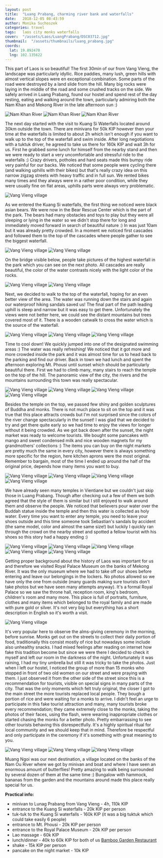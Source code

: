 ```yaml
---
layout: post
title:  "Luang Prabang, charming river bank and waterfalls"
date:   2018-12-05 08:43:59
author: Monika Suchoszek
categories: travel
tags:	laos city monks waterfalls
cover:  "/assets/Laos/LuangPrabang/DSC03712.jpg"
thumbnail:  "/assets/thumbnails/luang_prabang.jpg"
coords:
  lat: 19.892470
  lng: 102.135622
---
```


This part of Laos is so beautiful! The first 30min of our from Vang Vieng, the landscape was particularly idyllic.
Rice paddies, many lush, green hills with almost vertical slopes were en exceptional combination. Some parts of the road were destroyed
by a land slide from the hill. Many big rocks were laying in the middle of the road and some crushed tracks on the side. We safely
arrived in Luang Prabang, found our hostel and spend rest of the day resting, eating and walking around the town, particularly
admiring both the Nam Khan and Mekong River in the late afternoon sun :)

<img src="/assets/Laos/LuangPrabang/DSC03430.jpg" alt="Nam Khan River" />
<img src="/assets/Laos/LuangPrabang/DSC03432.jpg" alt="Nam Khan River" />
<img src="/assets/Laos/LuangPrabang/DSC03434.jpg" alt="Nam Khan River" />

The next day started with the visit to Kuang Si Waterfalls located around 30km outside the town. There are minivans for 50k KIP however then
your time at the waterfalls is limited to about 2h which isn't enough if you want to walk up to the top of the waterfall and swim inside.
After long negotiations with a tuktuk driver, he agreed to take us there for 160k KIP and wait 3h for us. First he grabbed some
lunch for himself from the nearby stand and then we were ready to start a very uncomfortable and stressful ride to the waterfalls :)
Crazy drivers, potholes and hard seats made this bumpy ride very painful for our backs. We noticed that some
people were cycling there (and walking uphills with their bikes) but that's really crazy idea on this narrow zigzag streets with heavy traffic and in full
sun. We rented bikes many times and they always were in a rather poor condition, while they were usually fine on flat areas, uphills parts were always very
problematic. 

<img src="/assets/Laos/LuangPrabang/DSC03565.jpg" alt="Vang Vieng village" />   

As we entered the Kuang Si waterfalls, the first thing we noticed were black asian bears. We were now in the Bear Rescue Center which is the
part of the park. The bears had many obstacles and toys to play but they were all sleeping or lying in the water so we didn't stop there for 
long and immediately moved forward in search of beautiful nature :) In was just 10am but it was already pretty crowded. In a moment we noticed
first cascades and followed them to the top of the cascades where people gather to see the biggest waterfall.

<img src="/assets/Laos/LuangPrabang/DSC03450.jpg" alt="Vang Vieng village" />
<img src="/assets/Laos/LuangPrabang/DSC03455.jpg" alt="Vang Vieng village" />

On the bridge visible below, people take pictures of the highest waterfall in the park which you can see on the next photo. All cascades are 
really beautiful, the color of the water contrasts nicely with the light color of the rocks. 

<img src="/assets/Laos/LuangPrabang/DSC03503.jpg" alt="Vang Vieng village" />
<img src="/assets/Laos/LuangPrabang/DSC03528.jpg" alt="Vang Vieng village" />

Next, we decided to walk to the top of the waterfall, hoping for an even better view of the area. The water was running down the stairs and again
our waterproof hiking sandals saved us! The final part of the path leading uphill is steep and narrow but it was easy to get there. Unfortunately 
the views were not better here, we could see the distant mountains but trees covered most of it. There is a wooden catwalk to cross the water
which is the source of the waterfall.

<img src="/assets/Laos/LuangPrabang/DSC03517.jpg" alt="Vang Vieng village" />
<img src="/assets/Laos/LuangPrabang/DSC03518.jpg" alt="Vang Vieng village" />
<img src="/assets/Laos/LuangPrabang/DSC03500.jpg" alt="Vang Vieng village" />

Time to cool down! We quickly jumped into one of the designated swimming areas :) The water was really refreshing! We noticed that it got
more and more crowded inside the park and it was almost time for us to head back to the parking and find our driver. Back in town we had lunch and spent the
afternoon exploring Mt. Phousi until sunset which should be particularly beautiful there. First we had to climb many, many stairs to reach the temple
on the top of the hill. The panoramic view of the city, the rivers and the mountains surrounding this town was really spectacular. 

<img src="/assets/Laos/LuangPrabang/DSC03570.jpg" alt="Vang Vieng village" />
<img src="/assets/Laos/LuangPrabang/DSC03574.jpg" alt="Vang Vieng village" />
<img src="/assets/Laos/LuangPrabang/DSC03575.jpg" alt="Vang Vieng village" />
<img src="/assets/Laos/LuangPrabang/DSC03578.jpg" alt="Vang Vieng village" />

Besides the temple on the top, we passed few shiny and golden sculptures of Buddha and monks. There is not much place to sit on the top and it was true
that this place attracts crowds but I'm not surprised since the colors of the river change spectacularly in the sunset! I was glad that we decided to try and
get there quite early so we had time to enjoy the views for longer without it being crowded. As we got back down after the sunset, the night market was
ready to welcome tourists. We bought some pancakes with mango and sweet condensed milk and nice wooden magnets for my grandmothers' collections :) The items you can 
buy on the night markets are pretty much the same in every city, however there is always something more specific for the region, here kitchen aprons were
the most original. Remember to bargain, most of the time I ended up around the half of the original price, depends how many items you want to buy.
 
<img src="/assets/Laos/LuangPrabang/DSC03587.jpg" alt="Vang Vieng village" />
<img src="/assets/Laos/LuangPrabang/DSC03595.jpg" alt="Vang Vieng village" />
<img src="/assets/Laos/LuangPrabang/DSC03616.jpg" alt="Vang Vieng village" />
<img src="/assets/Laos/LuangPrabang/DSC03641.jpg" alt="Vang Vieng village" />

We have already seen many temples in Vientiane but we couldn't just skip those in Luang Prabang. Though after checking out a few of them we both agreed that the style
of them is similar but I still enjoyed to walk around them and observe the people. We noticed that believers pour water over the Buddah statue inside
the temple and then this water is collected as holy water. Every time you want to enter any temple, you need to leave your shoes outside
and this time someone took Sebastian's sandals by accident (the same model, color and almost the same size!) but luckily I quickly ran through the crowd on the nearby street and
spotted a fellow tourist with his shoes so this story had a happy ending :) 

<img src="/assets/Laos/LuangPrabang/DSC03652.jpg" alt="Vang Vieng village" />
<img src="/assets/Laos/LuangPrabang/DSC03654.jpg" alt="Vang Vieng village" />
<img src="/assets/Laos/LuangPrabang/DSC03676.jpg" alt="Vang Vieng village" />
<img src="/assets/Laos/LuangPrabang/DSC03680.jpg" alt="Vang Vieng village" />
<img src="/assets/Laos/LuangPrabang/DSC03696.jpg" alt="Vang Vieng village" />

Getting proper background about the history of Laos was important for us and therefore we visited Royal Palace Museum on the banks of Mekong River.
It was the only museum where we had to take off our shoes before entering and leave our belongings in the lockers. No photos allowed so we
have only the one from outside (many guards making sure tourists don't take photos but we have seen many attempts anyway). It's a formal Royal Palace so we saw the throne hall,
reception room, king's bedroom, children's room and many more. This place is full of portraits,
furniture, clothes and many items which belonged to the royal family and are made with pure gold or silver. It's not very big but everything has a short
description in English so it's worth a visit. 
 
<img src="/assets/Laos/LuangPrabang/DSC03664.jpg" alt="Vang Vieng village" />

It's very popular here to observe the alms-giving ceremony in the morning, before sunrise. Monks get out on the streets to collect their daily portion 
of food, traditionally this consist mostly of rice but nowadays some include also unhealthy snacks. I had mixed feelings after reading on internet how 
fake this tradition become but since we were there I decided to check it myself and left our room in the darkness of the night. Unfortunately it was raining, 
I had my tiny umbrella but still it was tricky to take the photos. Just when I left our hostel, I noticed the group of more than 15 monks who stopped in front of two old women on our street and 
were praying with them. I just observed it from the other side of the street since this is a recommendation for tourists, visible on special signs in many parts of the city.
That was the only moments which felt truly original, the closer I got to the main street the more tourists replaced local people. They bough a portion of 
rice and were waiting for a monks to arrive. I didn't feel an urge to participate in this fake tourist attraction and many, many tourists broke every 
recommendation; they came extremely close to the monks, taking the photos of their faces, using the flash, were wearing inappropriate clothes or started chasing the 
monks for a better photo. Pretty embarrassing to see other tourists behaving this disrespectfully. It's a highly spiritual ritual for local community and we 
should keep that in mind. Therefore be respectful and only participate in the ceremony if it's something with great meaning to you. 

<img src="/assets/Laos/LuangPrabang/DSC03712.jpg" alt="Vang Vieng village" />
<img src="/assets/Laos/LuangPrabang/DSC03722.jpg" alt="Vang Vieng village" />
<img src="/assets/Laos/LuangPrabang/DSC03724.jpg" alt="Vang Vieng village" />

Muang Ngoi was our next destination, a village located on the banks of the Nam Ou River where we got by minivan and boat and where I have seen an enormous amount of butterflies!
Pretty amazing to walk being surrounded by several dozen of them at the same time :) Bungalow with hammock, bananas from the garden and the mountains around made this place really
special for us.

__Practical info:__

  * minivan to Lunag Prabang from Vang Vieng - 4h, 110k KIP
  * entrance to the Kuang Si waterfalls - 20k KIP per person
  * tuk-tuk to the Kuang Si waterfalls - 160k KIP (it was a big tuktuk which could take easily 6 people)  
  * entrance to Mt. Phousi - 20k KIP per person
  * entrance to the Royal Palace Museum - 20k KIP per person
  * Lao massage - 60k KIP 
  * lunch/dinner - 40k to 60k KIP for both of us <a href="https://www.tripadvisor.com/Restaurant_Review-g295415-d12292641-Reviews-Bamboo_Garden_Restaurant-Luang_Prabang_Luang_Prabang_Province.html">Bamboo Garden Restaurant</a>
  * shake - 15k KIP per person
  * pancake on the night market - 10k KIP
  

